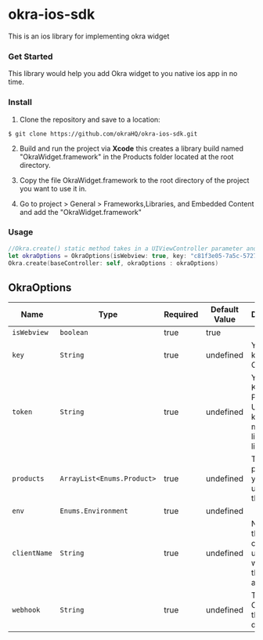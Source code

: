 # okra-ios-sdk

This is an ios library for implementing okra widget
### Get Started
This library would help you add Okra widget to you native ios app in no time.
### Install

1. Clone the repository and save to a location:
```git
$ git clone https://github.com/okraHQ/okra-ios-sdk.git
```
2. Build and run the project via **Xcode** this creates a library build named "OkraWidget.framework" in the Products folder located at the root directory. 

3. Copy the file OkraWidget.framework to the root directory of the project you want to use it in.

4. Go to project > General > Frameworks,Libraries, and Embedded Content and add the "OkraWidget.framework"

### Usage
``` swift
//Okra.create() static method takes in a UIViewController parameter and also and OkraOption parameter
let okraOptions = OkraOptions(isWebview: true, key: "c81f3e05-7a5c-5727-8d33-1113a3c7a5e4", token: "5d8a35224d8113507c7521ac", products: ["auth","transactions"], env: Environment.sandbox, clientName: "Basey")
Okra.create(baseController: self, okraOptions : okraOptions)
```

## OkraOptions

|Name                   | Type           | Required            | Default Value       | Description         |
|-----------------------|----------------|---------------------|---------------------|---------------------|
|  `isWebview `         | `boolean`      | true                |  true               | 
|  `key `               | `String`       | true                |  undefined          | Your public key from Okra.
|  `token`              | `String`       | true                |  undefined          | Your pubic Key from Paystack. Use test key for test mode and live key for live mode
|  `products`           | `ArrayList<Enums.Product>`| true     |  undefined          | The Okra products you want to use with the widget.
|  `env`                | `Enums.Environment`| true            |  undefined          | 
|  `clientName`         | `String`       | true                |  undefined          | Name of the customer using the widget on the application
|  `webhook`            | `String`       | true                |  undefined          | The Url that Okra send the client's data to.
